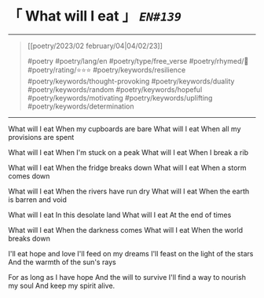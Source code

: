 # &#12300; What will I eat &#12301; *`EN#139`*

---

> [[poetry/2023/02 february/04|04/02/23]]
> 
> #poetry 
> #poetry/lang/en 
> #poetry/type/free_verse 
> #poetry/rhymed/🔴 
> #poetry/rating/⭐⭐⭐ 
> #poetry/keywords/resilience #poetry/keywords/thought-provoking #poetry/keywords/duality #poetry/keywords/random #poetry/keywords/hopeful #poetry/keywords/motivating #poetry/keywords/uplifting #poetry/keywords/determination 

---

What will I eat
When my cupboards are bare
What will I eat
When all my provisions are spent

What will I eat
When I'm stuck on a peak 
What will I eat
When I break a rib

What will I eat
When the fridge breaks down
What will I eat
When a storm comes down

What will I eat
When the rivers have run dry
What will I eat
When the earth is barren and void

What will I eat
In this desolate land
What will I eat
At the end of times

What will I eat
When the darkness comes
What will I eat
When the world breaks down

I'll eat hope and love
I'll feed on my dreams
I'll feast on the light of the stars
And the warmth of the sun's rays

For as long as I have hope
And the will to survive
I'll find a way to nourish my soul
And keep my spirit alive.